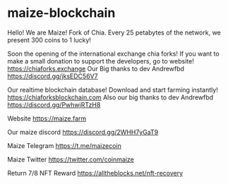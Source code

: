 # maize-blockchain

Hello! We are Maize! Fork of Chia.
Every 25 petabytes of the network, we present 300 coins to 1 lucky!

Soon the opening of the international exchange chia forks!
If you want to make a small donation to support the developers, go to website! https://chiaforks.exchange
Our Big thanks to dev Andrewfbd https://discord.gg/jksEDC56V7



Our realtime blockchain database! Download and start farming instantly! https://chiaforksblockchain.com
Also our big thanks to dev Andrewfbd https://discord.gg/PwhwjRTzH8

Website https://maize.farm

Our maize discord https://discord.gg/2WHH7yGaT9

Maize Telegram https://t.me/maizecoin

Maize Twitter https://twitter.com/coinmaize

Return 7/8 NFT Reward https://alltheblocks.net/nft-recovery
